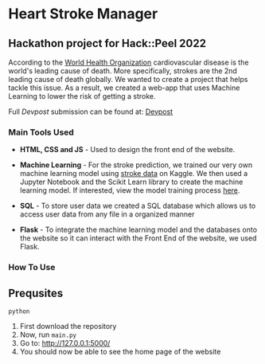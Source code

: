 # Heart Stroke Manager
## Hackathon project for Hack::Peel 2022
According to the [World Health Organization](https://www.who.int/news-room/fact-sheets/detail/the-top-10-causes-of-death) cardiovascular disease is the world's leading cause of death. More specifically, strokes are the 2nd leading cause of death globally. We wanted to create a project that helps tackle this issue. As a result, we created a web-app that uses Machine Learning to lower the risk of getting a stroke.


Full *Devpost* submission can be found at: [Devpost](https://devpost.com/software/heart-stroke-manager)


### Main Tools Used
- **HTML, CSS and JS** - Used to design the front end of the website.
- **Machine Learning** -  For the stroke prediction, we trained our very own machine learning model using [stroke data](https://www.kaggle.com/datasets/fedesoriano/stroke-prediction-dataset) on Kaggle. We then used a Jupyter Notebook and the Scikit Learn library to create the machine learning model. If interested, view the model training process [here](https://github.com/harsharan-r/Heart-Stroke-Manager/blob/master/Heart_Health_Website/Machine%20Learning%20Model/trainingstrokemodel.ipynb). 

- **SQL** - To store user data we created a SQL database which allows us to access user data from any file in a organized manner

- **Flask** - To integrate the machine learning model and the databases onto the website so it can interact with the Front End of the website, we used Flask. 

### How To Use

## Prequsites
```
python
```

1. First download the repository
2. Now, run `main.py`
3. Go to: http://127.0.0.1:5000/
4. You should now be able to see the home page of the website
